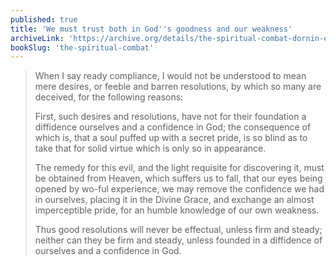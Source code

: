 ```yaml
---
published: true
title: 'We must trust both in God''s goodness and our weakness'
archiveLink: 'https://archive.org/details/the-spiritual-combat-dornin-edition/page/110?view=theater'
bookSlug: 'the-spiritual-combat'
---
```


> When I say ready compliance, I would not be understood to mean mere desires, or feeble and barren resolutions, by which so many are deceived, for the following reasons:
>
> First, such desires and resolutions, have not for their foundation a diffidence ourselves and a confidence in God; the consequence of which is, that a soul puffed up with a secret pride, is so blind as to take that for solid virtue which is only so in appearance.
>
> The remedy for this evil, and the light requisite for discovering it, must be obtained from Heaven, which suffers us to fall, that our eyes being opened by wo-ful experience, we may remove the confidence we had in ourselves, placing it in the Divine Grace, and exchange an almost imperceptible pride, for an humble knowledge of our own weakness.
>
> Thus good resolutions will never be effectual, unless firm and steady; neither can they be firm and steady, unless founded in a diffidence of ourselves and a confidence in God.